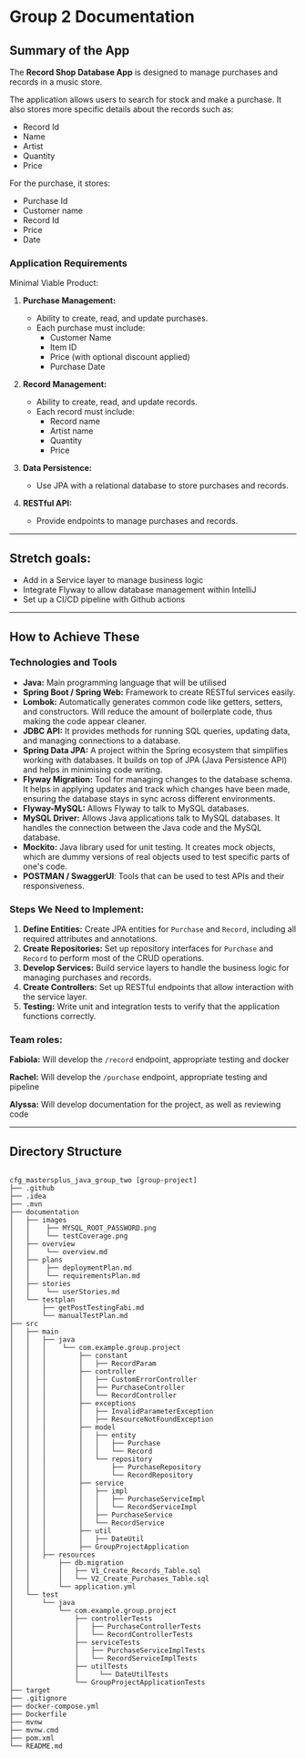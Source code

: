 # Group 2 Documentation

## Summary of the App

The **Record Shop Database App** is designed to manage purchases and records in a music store.

The application allows users to search for stock and make a purchase. It also stores more specific details about the records such as:
- Record Id
- Name
- Artist
- Quantity
- Price

For the purchase, it stores: 
- Purchase Id
- Customer name 
- Record Id 
- Price 
- Date 

### Application Requirements

Minimal Viable Product: 

1. **Purchase Management:**
   - Ability to create, read, and update purchases.
   - Each purchase must include:
     - Customer Name
     - Item ID
     - Price (with optional discount applied)
     - Purchase Date


2. **Record Management:**
   - Ability to create, read, and update records.
   - Each record must include:
     - Record name
     - Artist name
     - Quantity
     - Price


3. **Data Persistence:**
   - Use JPA with a relational database to store purchases and records.


4. **RESTful API:**
   - Provide endpoints to manage purchases and records.

---
## Stretch goals: 

- Add in a Service layer to manage business logic 
- Integrate Flyway to allow database management within IntelliJ
- Set up a CI/CD pipeline with Github actions

---

## How to Achieve These

### Technologies and Tools

- **Java:** Main programming language that will be utilised
- **Spring Boot / Spring Web:** Framework to create RESTful services easily.
- **Lombok:** Automatically generates common code like getters, setters, and constructors. Will reduce the amount of boilerplate code, thus making the code appear cleaner.
- **JDBC API:** It provides methods for running SQL queries, updating data, and managing connections to a database.
- **Spring Data JPA:** A project within the Spring ecosystem that simplifies working with databases. It builds on top of JPA (Java Persistence API) and helps in minimising code writing.
- **Flyway Migration:** Tool for managing changes to the database schema. It helps in applying updates and track which changes have been made, ensuring the database stays in sync across different environments.
- **Flyway-MySQL:** Allows Flyway to talk to MySQL databases. 
- **MySQL Driver:** Allows Java applications talk to MySQL databases. It handles the connection between the Java code and the MySQL database.
- **Mockito:** Java library used for unit testing.  It creates mock objects, which are dummy versions of real objects used to test specific parts of one's code.
- **POSTMAN / SwaggerUI**: Tools that can be used to test APIs and their responsiveness.

### Steps We Need to Implement:

1. **Define Entities:** Create JPA entities for `Purchase` and `Record`, including all required attributes and annotations.
2. **Create Repositories:** Set up repository interfaces for `Purchase` and `Record` to perform most of the CRUD operations.
3. **Develop Services:** Build service layers to handle the business logic for managing purchases and records.
4. **Create Controllers:** Set up RESTful endpoints that allow interaction with the service layer.
5. **Testing:** Write unit and integration tests to verify that the application functions correctly.

### Team roles: 

**Fabiola:** Will develop the `/record` endpoint, appropriate testing and docker 

**Rachel:** Will develop the `/purchase` endpoint, appropriate testing and pipeline 

**Alyssa:** Will develop documentation for the project, as well as reviewing code 

---

## Directory Structure

```

cfg_mastersplus_java_group_two [group-project]
├── .github
├── .idea
├── .mvn
├── documentation
│   ├── images
│   │    ├── MYSQL_ROOT_PASSWORD.png
│   │    └── testCoverage.png
│   ├── overview
│   │    └── overview.md
│   ├── plans
│   │    ├── deploymentPlan.md
│   │    └── requirementsPlan.md
│   ├── stories
│   │    └── userStories.md
│   └── testplan
│       ├── getPostTestingFabi.md
│       └── manualTestPlan.md
├── src
│   ├── main
│   │   ├── java
│   │   │    └── com.example.group.project
│   │   │        ├── constant
│   │   │        │   ├── RecordParam
│   │   │        ├── controller
│   │   │        │   ├── CustomErrorController
│   │   │        │   ├── PurchaseController
│   │   │        │   └── RecordController
│   │   │        ├── exceptions
│   │   │        │   ├── InvalidParameterException
│   │   │        │   ├── ResourceNotFoundException
│   │   │        ├── model
│   │   │        │   ├── entity
│   │   │        │   │   ├── Purchase
│   │   │        │   │   └── Record
│   │   │        │   └── repository
│   │   │        │       ├── PurchaseRepository
│   │   │        │       └── RecordRepository
│   │   │        ├── service
│   │   │        │   ├── impl
│   │   │        │   │   ├── PurchaseServiceImpl
│   │   │        │   │   └── RecordServiceImpl
│   │   │        │   ├── PurchaseService
│   │   │        │   └── RecordService
│   │   │        ├── util
│   │   │        │   ├── DateUtil
│   │   │        ├── GroupProjectApplication
│   │   ├── resources
│   │       ├── db.migration
│   │       │   ├── V1_Create_Records_Table.sql
│   │       │   └── V2_Create_Purchases_Table.sql
│   │       └── application.yml
│   └── test
│       └── java
│           └── com.example.group.project
│               ├── controllerTests
│               │   ├── PurchaseControllerTests
│               │   └── RecordControllerTests
│               ├── serviceTests
│               │   ├── PurchaseServiceImplTests
│               │   └── RecordServiceImplTests
│               ├── utilTests
│               │     └── DateUtilTests
│               └── GroupProjectApplicationTests
├── target
├── .gitignore
├── docker-compose.yml
├── Dockerfile
├── mvnw
├── mvnw.cmd
├── pom.xml
└── README.md


```
